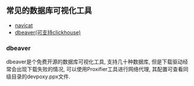 ## 常见的数据库可视化工具

- [navicat](https://www.navicat.com.cn/)
- [dbeaver(可支持clickhouse)](https://dbeaver.io/)


### dbeaver

dbeaver是个免费开源的数据库可视化工具, 支持几十种数据库, 但是下载驱动经常会出现下载失败的情况, 可以使用Proxifier工具进行网络代理, 其配置可查看同级目录的devpoxy.ppx文件.